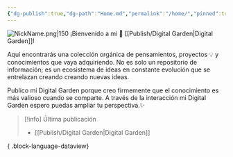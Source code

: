 ```yaml
---
{"dg-publish":true,"dg-path":"Home.md","permalink":"/home/","pinned":true,"tags":["#publish","gardenEntry","gardenEntry","gardenEntry","gardenEntry","gardenEntry"]}
---
```


![NickName.png|150](/img/user/Anexos/Attachments/NickName.png)
¡Bienvenido a mi 🌱 [[Publish/Digital Garden\|Digital Garden]]!

Aquí encontrarás una colección orgánica de pensamientos, proyectos 💡 y conocimientos que vaya adquiriendo. No es solo un repositorio de información; es un ecosistema de ideas en constante evolución que se entrelazan creando creando nuevas ideas.

Publico mi Digital Garden porque creo firmemente que el conocimiento es más valioso cuando se comparte. A través de la interacción mi Digital Garden espero puedas ampliar tu perspectiva.✨

> [!info] Última publicación
>  - [[Publish/Digital Garden\|Digital Garden]]
> 
{ .block-language-dataview}
